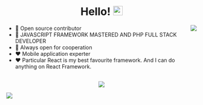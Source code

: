 
<div align="center">
   <h1>Hello!  <img src="https://media.giphy.com/media/hvRJCLFzcasrR4ia7z/giphy.gif" width="25px"></h1>
</div>

<img align="right" src="https://github-readme-stats.vercel.app/api?username=GlistenSTAR&count_private=true&show_icons=true&hide_title=true&hide=stars" />

- 👀 Open source contributor
- 👾 JAVASCRIPT FRAMEWORK MASTERED AND PHP FULL STACK DEVELOPER
- 🤝 Always open for cooperation
- ❤️ Mobile application experter
- ❤️ Particular React is my best favourite framework. And I can do anything on React Framework.

<br>

<div align="center">
   <img src="https://github-profile-trophy.vercel.app/?username=GlistenSTAR&theme=flat&no-frame=true&margin-w=30" />
</div>

<!-- It is https://yhype.me/ views count tracker, please remove it or use your own -->
![](https://hit.yhype.me/github/profile?user_id=75786284)
